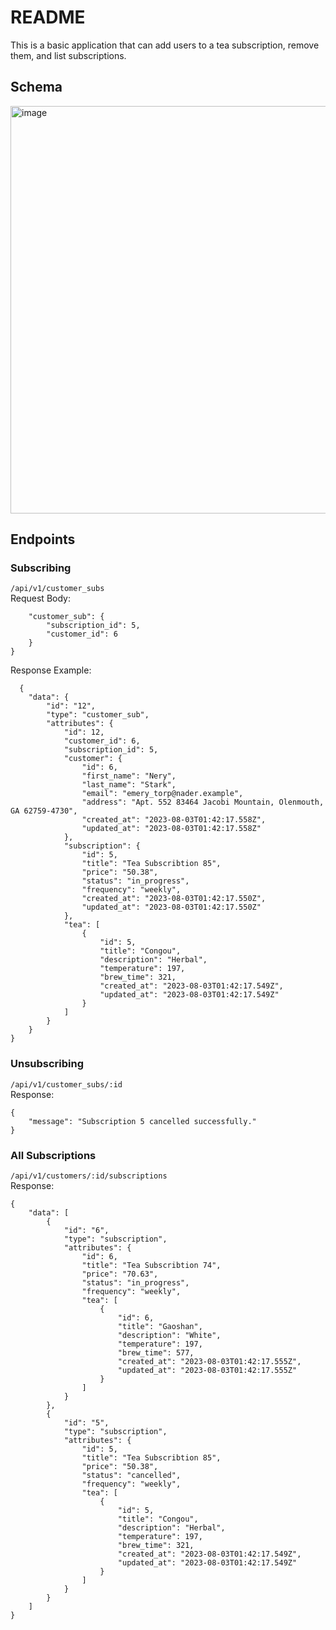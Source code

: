 # README

This is a basic application that can add users to a tea subscription, remove them, and list subscriptions.

## Schema
<img width="652" alt="image" src="https://github.com/kohyoungheon/tea_subscription/assets/92887935/c89b5c1c-244f-48c5-ad1f-d08e8b1a451a">

## Endpoints

### Subscribing
```/api/v1/customer_subs ```\
Request Body:
```{
    "customer_sub": {
        "subscription_id": 5, 
        "customer_id": 6
    }
}
```

Response Example:
```
  {
    "data": {
        "id": "12",
        "type": "customer_sub",
        "attributes": {
            "id": 12,
            "customer_id": 6,
            "subscription_id": 5,
            "customer": {
                "id": 6,
                "first_name": "Nery",
                "last_name": "Stark",
                "email": "emery_torp@nader.example",
                "address": "Apt. 552 83464 Jacobi Mountain, Olenmouth, GA 62759-4730",
                "created_at": "2023-08-03T01:42:17.558Z",
                "updated_at": "2023-08-03T01:42:17.558Z"
            },
            "subscription": {
                "id": 5,
                "title": "Tea Subscribtion 85",
                "price": "50.38",
                "status": "in_progress",
                "frequency": "weekly",
                "created_at": "2023-08-03T01:42:17.550Z",
                "updated_at": "2023-08-03T01:42:17.550Z"
            },
            "tea": [
                {
                    "id": 5,
                    "title": "Congou",
                    "description": "Herbal",
                    "temperature": 197,
                    "brew_time": 321,
                    "created_at": "2023-08-03T01:42:17.549Z",
                    "updated_at": "2023-08-03T01:42:17.549Z"
                }
            ]
        }
    }
}
```
### Unsubscribing
```/api/v1/customer_subs/:id ```\
Response:
```
{
    "message": "Subscription 5 cancelled successfully."
}
```
### All Subscriptions
```/api/v1/customers/:id/subscriptions ```\
Response:
```
{
    "data": [
        {
            "id": "6",
            "type": "subscription",
            "attributes": {
                "id": 6,
                "title": "Tea Subscribtion 74",
                "price": "70.63",
                "status": "in_progress",
                "frequency": "weekly",
                "tea": [
                    {
                        "id": 6,
                        "title": "Gaoshan",
                        "description": "White",
                        "temperature": 197,
                        "brew_time": 577,
                        "created_at": "2023-08-03T01:42:17.555Z",
                        "updated_at": "2023-08-03T01:42:17.555Z"
                    }
                ]
            }
        },
        {
            "id": "5",
            "type": "subscription",
            "attributes": {
                "id": 5,
                "title": "Tea Subscribtion 85",
                "price": "50.38",
                "status": "cancelled",
                "frequency": "weekly",
                "tea": [
                    {
                        "id": 5,
                        "title": "Congou",
                        "description": "Herbal",
                        "temperature": 197,
                        "brew_time": 321,
                        "created_at": "2023-08-03T01:42:17.549Z",
                        "updated_at": "2023-08-03T01:42:17.549Z"
                    }
                ]
            }
        }
    ]
}
```
